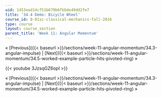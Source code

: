 ```yaml
---
uid: 1453ead14cf51b679b6fbbde49dd2fe7
title: '34.4 Demo: Bicycle Wheel'
course_id: 8-01sc-classical-mechanics-fall-2016
type: course
layout: course_section
parent_title: 'Week 11: Angular Momentum'
---
```


« [Previous]({{< baseurl >}}/sections/week-11-angular-momentum/34.3-angular-impulse) | [Next]({{< baseurl >}}/sections/week-11-angular-momentum/34.5-worked-example-particle-hits-pivoted-ring) »

{{< youtube 3JzsqGZ6opI >}}

« [Previous]({{< baseurl >}}/sections/week-11-angular-momentum/34.3-angular-impulse) | [Next]({{< baseurl >}}/sections/week-11-angular-momentum/34.5-worked-example-particle-hits-pivoted-ring) »